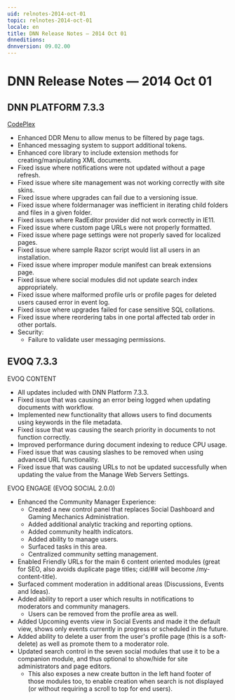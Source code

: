 ```yaml
---
uid: relnotes-2014-oct-01
topic: relnotes-2014-oct-01
locale: en
title: DNN Release Notes — 2014 Oct 01
dnneditions:
dnnversion: 09.02.00
---
```


# DNN Release Notes — 2014 Oct 01

## DNN PLATFORM 7.3.3

[CodePlex](https://dotnetnuke.codeplex.com/releases/view/134695)

*   Enhanced DDR Menu to allow menus to be filtered by page tags.
*   Enhanced messaging system to support additional tokens.
*   Enhanced core library to include extension methods for creating/manipulating XML documents.
*   Fixed issue where notifications were not updated without a page refresh.
*   Fixed issue where site management was not working correctly with site skins.
*   Fixed issue where upgrades can fail due to a versioning issue.
*   Fixed issue where foldermanager was inefficient in iterating child folders and files in a given folder.
*   Fixed issues where RadEditor provider did not work correctly in IE11.
*   Fixed issue where custom page URLs were not properly formatted.
*   Fixed issue where page settings were not properly saved for localized pages.
*   Fixed issue where sample Razor script would list all users in an installation.
*   Fixed issue where improper module manifest can break extensions page.
*   Fixed issue where social modules did not update search index appropriately.
*   Fixed issue where malformed profile urls or profile pages for deleted users caused error in event log.
*   Fixed issue where upgrades failed for case sensitive SQL collations.
*   Fixed issue where reordering tabs in one portal affected tab order in other portals.
*   Security:
    *   Failure to validate user messaging permissions.

## EVOQ 7.3.3

EVOQ CONTENT

*   All updates included with DNN Platform 7.3.3.
*   Fixed issue that was causing an error being logged when updating documents with workflow.
*   Implemented new functionality that allows users to find documents using keywords in the file metadata.
*   Fixed issue that was causing the search priority in documents to not function correctly.
*   Improved performance during document indexing to reduce CPU usage.
*   Fixed issue that was causing slashes to be removed when using advanced URL functionality.
*   Fixed issue that was causing URLs to not be updated successfully when updating the value from the Manage Web Servers Settings.

EVOQ ENGAGE (EVOQ SOCIAL 2.0.0)

*   Enhanced the Community Manager Experience:
    *   Created a new control panel that replaces Social Dashboard and Gaming Mechanics Administration.
    *   Added additional analytic tracking and reporting options.
    *   Added community health indicators.
    *   Added ability to manage users.
    *   Surfaced tasks in this area.
    *   Centralized community setting management.
*   Enabled Friendly URLs for the main 6 content oriented modules (great for SEO, also avoids duplicate page titles; cid/## will become /my-content-title).
*   Surfaced comment moderation in additional areas (Discussions, Events and Ideas).
*   Added ability to report a user which results in notifications to moderators and community managers.
    *   Users can be removed from the profile area as well.
*   Added Upcoming events view in Social Events and made it the default view, shows only events currently in progress or scheduled in the future.
*   Added ability to delete a user from the user's profile page (this is a soft-delete) as well as promote them to a moderator role.
*   Updated search control in the seven social modules that use it to be a companion module, and thus optional to show/hide for site administrators and page editors.
    *   This also exposes a new create button in the left hand footer of those modules too, to enable creation when search is not displayed (or without requiring a scroll to top for end users).
